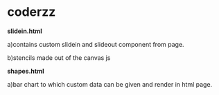 # coderzz
**slidein.html**

  a)contains custom slidein and slideout component from page.
  
  b)stencils made out of the canvas js
  
**shapes.html**

  a)bar chart to which custom data can be given and render in html page.

